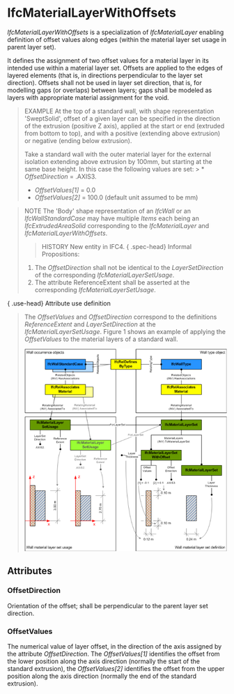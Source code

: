 # IfcMaterialLayerWithOffsets

_IfcMaterialLayerWithOffsets_ is a specialization of _IfcMaterialLayer_ enabling definition of offset values along edges (within the material layer set usage in parent layer set).

It defines the assignment of two offset values for a material layer in its intended use within a material layer set. Offsets are applied to the edges of layered elements (that is, in directions perpendicular to the layer set direction). Offsets shall not be used in layer set direction, that is, for modelling gaps (or overlaps) between layers; gaps shall be modeled as layers with appropriate material assignment for the void.

> EXAMPLE  At the top of a standard wall, with shape representation 'SweptSolid', offset of a given layer can be specified in the direction of the extrusion (positive Z axis), applied at the start or end (extruded from bottom to top), and with a positive (extending above extrusion) or negative (ending below extrusion).
>
> Take a standard wall with the outer material layer for the external isolation extending above extrusion by 100mm, but starting at the same base height. In this case the following values are set: > * _OffsetDirection_ = .AXIS3.
> * _OffsetValues[1]_ = 0.0
> * _OffsetValues[2]_ = 100.0 (default unit assumed to be mm)

> NOTE  The 'Body' shape representation of an _IfcWall_ or an _IfcWallStandardCase_ may have multiple _Items_ each being an _IfcExtrudedAreaSolid_ corresponding to the _IfcMaterialLayer_ and _IfcMaterialLayerWithOffsets_.
>> HISTORY  New entity in IFC4.
> { .spec-head}
Informal Propositions:
>
> 1. The _OffsetDirection_ shall not be identical to the _LayerSetDirection_ of the corresponding _IfcMaterialLayerSetUsage_.
> 2. The attribute ReferenceExtent shall be asserted at the corresponding _IfcMaterialLayerSetUsage_.

{ .use-head}
Attribute use definition
>
> The _OffsetValues_ and _OffsetDirection_ correspond to the definitions _ReferenceExtent_ and _LayerSetDirection_ at the _IfcMaterialLayerSetUsage_. Figure 1 shows an example of applying the _OffsetValues_ to the material layers of a standard wall.
>
> !["IfcMaterialLayerWithOffsets_fig-1"](../../../../figures/ifcmateriallayerwithoffsets_fig-1.png "Figure 1 &mdash; Material layer with offsets")

## Attributes

### OffsetDirection
Orientation of the offset; shall be perpendicular to the parent layer set direction.

### OffsetValues
The numerical value of layer offset, in the direction of the axis assigned by the attribute _OffsetDirection_. The _OffsetValues[1]_ identifies the offset from the lower position along the axis direction (normally the start of the standard extrusion), the _OffsetValues[2]_ identifies the offset from the upper position along the axis direction (normally the end of the standard extrusion).
